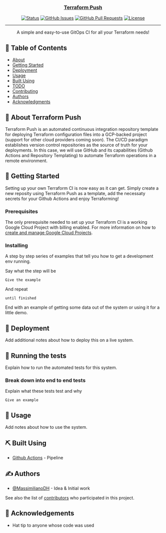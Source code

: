 <p align="center">
  <a href="" rel="noopener">
</p>

<h3 align="center">Terraform Push</h3>

<div align="center">

  [![Status](https://img.shields.io/badge/status-active-success.svg)]() 
  [![GitHub Issues](https://img.shields.io/github/issues/MassimilianoDH/terraform-push.svg)](https://github.com/MassimilianoDH/terraform-push/issues)
  [![GitHub Pull Requests](https://img.shields.io/github/issues-pr/MassimilianoDH/terraform-push.svg)](https://github.com/MassimilianoDH/terraform-push/issues)
  [![License](https://img.shields.io/badge/license-MIT-blue.svg)](/LICENSE)

</div>

---

<p align="center"> A simple and easy-to-use GitOps CI for all your Terraform needs!
    <br> 
</p>

## 📝 Table of Contents
- [About](#about)
- [Getting Started](#getting_started)
- [Deployment](#deployment)
- [Usage](#usage)
- [Built Using](#built_using)
- [TODO](../TODO.md)
- [Contributing](../CONTRIBUTING.md)
- [Authors](#authors)
- [Acknowledgments](#acknowledgement)

## 🧐 About Terraform Push <a name = "about"></a>
Terraform Push is an automated continuous integration repository template for deploying Terraform configuration files into a GCP-backed project (support for other cloud providers coming soon). The CI/CD paradigm establishes version control repositories as the source of truth for your deployments. In this case, we will use GitHub and its capabilities (Github Actions and Repository Templating) to automate Terraform operations in a remote environment.

## 🏁 Getting Started <a name = "getting_started"></a>
Setting up your own Terraform CI is now easy as it can get. Simply create a new reposity using Terraform Push as a template, add the necessaty secrets for your Github Actions and enjoy Terraforming!

### Prerequisites
The only prerequisite needed to set up your Terraform CI is a working Google Cloud Project with billing enabled. For more information on how to [create and manage Google Cloud Projects](https://cloud.google.com/resource-manager/docs/creating-managing-projects).

### Installing
A step by step series of examples that tell you how to get a development env running.

Say what the step will be

```
Give the example
```

And repeat

```
until finished
```

End with an example of getting some data out of the system or using it for a little demo.

## 🚀 Deployment <a name = "deployment"></a>
Add additional notes about how to deploy this on a live system.

## 🔧 Running the tests <a name = "tests"></a>
Explain how to run the automated tests for this system.

### Break down into end to end tests
Explain what these tests test and why

```
Give an example
```

## 🎈 Usage <a name="usage"></a>
Add notes about how to use the system.

## ⛏️ Built Using <a name = "built_using"></a>
- [Github Actions](https://github.com/features/actions) - Pipeline

## ✍️ Authors <a name = "authors"></a>
- [@MassimilianoDH](https://github.com/MassimilianoDH) - Idea & Initial work

See also the list of [contributors](https://github.com/MassimilianoDH/terraform-push/contributors) who participated in this project.

## 🎉 Acknowledgements <a name = "acknowledgement"></a>
- Hat tip to anyone whose code was used









